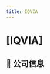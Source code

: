 ```yaml
---
title: IQVIA
---
```


# [IQVIA]

## 📌 公司信息

<DirectHireCompanyTable state="North-Carolina" city="Durham" companyJsonFileName="iqvia.json" />

